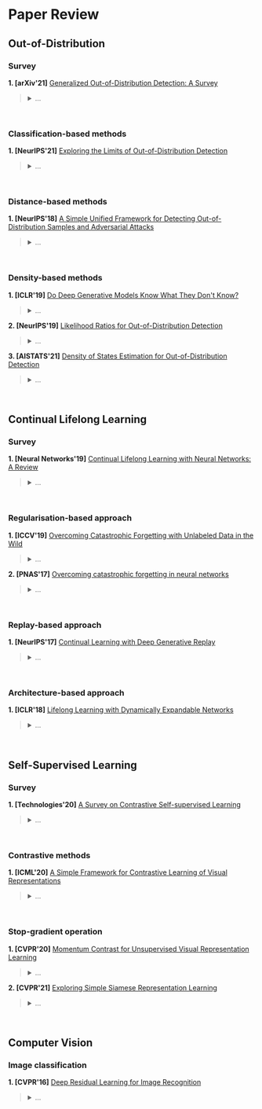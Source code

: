 # Paper Review


## Out-of-Distribution
### Survey
**1. [arXiv'21]** [Generalized Out-of-Distribution Detection: A Survey](https://arxiv.org/abs/2110.11334)
> <details>
> <summary>...</summary>
> 
> 
> </details>

<br/>

### Classification-based methods
**1. [NeurIPS'21]** [Exploring the Limits of Out-of-Distribution Detection](https://arxiv.org/abs/2106.03004)
> <details>
> <summary>...</summary>
> 
> 
> </details>

<br/>

### Distance-based methods
**1. [NeurIPS'18]** [A Simple Unified Framework for Detecting Out-of-Distribution Samples and Adversarial Attacks](https://arxiv.org/abs/1807.03888)
> <details>
> <summary>...</summary>
> 
> 
> </details>

<br/>

### Density-based methods
**1. [ICLR'19]** [Do Deep Generative Models Know What They Don't Know?](https://arxiv.org/abs/1810.09136)
> <details>
> <summary>...</summary>
> 
> 
> </details>

**2. [NeurIPS'19]** [Likelihood Ratios for Out-of-Distribution Detection](https://arxiv.org/abs/1906.02845)
> <details>
> <summary>...</summary>
> 
> 
> </details>

**3. [AISTATS'21]** [Density of States Estimation for Out-of-Distribution Detection](https://arxiv.org/abs/2006.09273)
> <details>
> <summary>...</summary>
> 
> 
> </details>

<br/>

## Continual Lifelong Learning
### Survey
**1. [Neural Networks'19]** [Continual Lifelong Learning with Neural Networks: A Review](https://arxiv.org/abs/1802.07569)
> <details>
> <summary>...</summary>
> 
> 
> </details>

<br/>

### Regularisation-based approach
**1. [ICCV'19]** [Overcoming Catastrophic Forgetting with Unlabeled Data in the Wild](https://arxiv.org/abs/1903.12648)
> <details>
> <summary>...</summary>
> 
> 
> </details>

**2. [PNAS'17]** [Overcoming catastrophic forgetting in neural networks](https://arxiv.org/abs/1612.00796)
> <details>
> <summary>...</summary>
> 
> 
> </details>

<br/>

### Replay-based approach
**1. [NeurIPS'17]** [Continual Learning with Deep Generative Replay](https://arxiv.org/abs/1705.08690)
> <details>
> <summary>...</summary>
> 
> 
> </details>

<br/>

### Architecture-based approach
**1. [ICLR'18]** [Lifelong Learning with Dynamically Expandable Networks](https://arxiv.org/abs/1708.01547)
> <details>
> <summary>...</summary>
> 
> 
> </details>

<br/>

## Self-Supervised Learning
### Survey
**1. [Technologies'20]** [A Survey on Contrastive Self-supervised Learning](https://arxiv.org/abs/2011.00362)
> <details>
> <summary>...</summary>
> 
> 
> </details>

<br/>

### Contrastive methods
**1. [ICML'20]** [A Simple Framework for Contrastive Learning of Visual Representations](https://arxiv.org/abs/2002.05709)
> <details>
> <summary>...</summary>
> 
> 
> </details>

<br/>

### Stop-gradient operation
**1. [CVPR'20]** [Momentum Contrast for Unsupervised Visual Representation Learning](https://arxiv.org/abs/1911.05722)
> <details>
> <summary>...</summary>
> 
> 
> </details>

**2. [CVPR'21]** [Exploring Simple Siamese Representation Learning](https://arxiv.org/abs/2011.10566)
> <details>
> <summary>...</summary>
> 
> 
> </details>

<br/>

## Computer Vision
### Image classification
**1. [CVPR'16]** [Deep Residual Learning for Image Recognition](https://arxiv.org/abs/1512.03385)
> <details>
> <summary>...</summary>
> 
> 
> </details>
